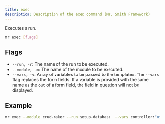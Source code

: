 ```yaml
---
title: exec
description: Description of the exec command (Mr. Smith Framework)
---
```


Executes a run.

```bash
mr exec [flags]
```

## Flags
- `--run, -r`: The name of the run to be executed.
- `--module, -m`: The name of the module to be executed.
- `--vars, -v`: Array of variables to be passed to the templates.
  The `--vars` flag replaces the form fields. If a variable is provided with the same name as the `out` of a form field, the field in question will not be displayed.
  
## Example

```bash
mr exec --module crud-maker --run setup-database  --vars controller:"users",method:"get",middlewares:"auth|validate",createTable:true
```